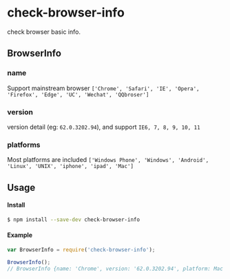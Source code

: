 # check-browser-info
check browser basic info.

## BrowserInfo 

 ### name
 Support mainstream browser `['Chrome', 'Safari', 'IE', 'Opera', 'Firefox', 'Edge', 'UC', 'Wechat', 'QQbroser']`
 ### version
 version detail (eg: `62.0.3202.94`), and support `IE6, 7, 8, 9, 10, 11`
 ### platforms
 Most platforms are included `['Windows Phone', 'Windows', 'Android', 'Linux', 'UNIX', 'iphone', 'ipad', 'Mac']`

## Usage

#### Install

```sh
$ npm install --save-dev check-browser-info
```

#### Example

```js
var BrowserInfo = require('check-browser-info');

BrowserInfo(); 
// BrowserInfo {name: 'Chrome', version: '62.0.3202.94', platform: Mac }
```

